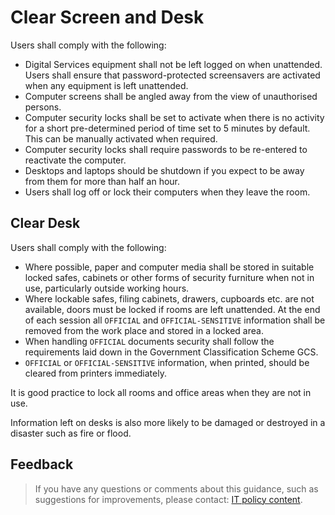 # Clear Screen and Desk

Users shall comply with the following:

-   Digital Services equipment shall not be left logged on when unattended. Users shall ensure that password-protected screensavers are activated when any equipment is left unattended.
-   Computer screens shall be angled away from the view of unauthorised persons.
-   Computer security locks shall be set to activate when there is no activity for a short pre-determined period of time set to 5 minutes by default. This can be manually activated when required.
-   Computer security locks shall require passwords to be re-entered to reactivate the computer.
-   Desktops and laptops should be shutdown if you expect to be away from them for more than half an hour.
-   Users shall log off or lock their computers when they leave the room.

<a id="clear-desk"></a>
## Clear Desk

Users shall comply with the following:

-   Where possible, paper and computer media shall be stored in suitable locked safes, cabinets or other forms of security furniture when not in use, particularly outside working hours.
-   Where lockable safes, filing cabinets, drawers, cupboards etc. are not available, doors must be locked if rooms are left unattended. At the end of each session all `OFFICIAL` and `OFFICIAL-SENSITIVE` information shall be removed from the work place and stored in a locked area.
-   When handling `OFFICIAL` documents security shall follow the requirements laid down in the Government Classification Scheme GCS.
-   `OFFICIAL` or `OFFICIAL-SENSITIVE` information, when printed, should be cleared from printers immediately.

It is good practice to lock all rooms and office areas when they are not in use.

Information left on desks is also more likely to be damaged or destroyed in a disaster such as fire or flood.

<a id="feedback"></a>
## Feedback

> If you have any questions or comments about this guidance, such as suggestions for improvements, please contact: [IT policy content](mailto:itpolicycontent@digital.justice.gov.uk).

